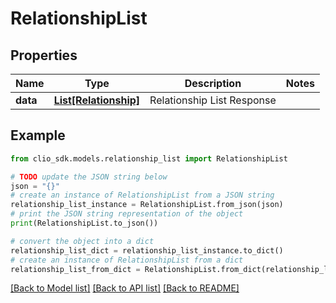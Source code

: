 # RelationshipList


## Properties

Name | Type | Description | Notes
------------ | ------------- | ------------- | -------------
**data** | [**List[Relationship]**](Relationship.md) | Relationship List Response | 

## Example

```python
from clio_sdk.models.relationship_list import RelationshipList

# TODO update the JSON string below
json = "{}"
# create an instance of RelationshipList from a JSON string
relationship_list_instance = RelationshipList.from_json(json)
# print the JSON string representation of the object
print(RelationshipList.to_json())

# convert the object into a dict
relationship_list_dict = relationship_list_instance.to_dict()
# create an instance of RelationshipList from a dict
relationship_list_from_dict = RelationshipList.from_dict(relationship_list_dict)
```
[[Back to Model list]](../README.md#documentation-for-models) [[Back to API list]](../README.md#documentation-for-api-endpoints) [[Back to README]](../README.md)


